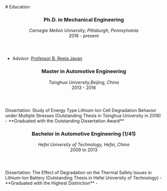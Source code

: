 <section class="thirteen columns" markdown="1">
# Education
<article markdown="1">
<header>
<h1>Ph.D. in Mechanical Engineering</h1>
<span><address>Carnegie Mellon University, Pittsburgh, Pennsylvania </address><time>2016 - present</time></span>
</header>

- Advisor: [Professor B. Reeja Jayan](http://jayanlab.com/) 
</article>

<article markdown="1">
<header>
<h1>Master in Automotive Engineering</h1>
<span><address>Tsinghua University,Beijing, China</address><time>2013 - 2016 </time></span>
</header>
Dissertation: Study of Energy Type Lithium-Ion Cell Degradation Behavior under Multiple Stresses (Outstanding Thesis in Tsinghua University in 2016)  
- **Graduated with the Outstanding Dissertation Award**
</article>

<article markdown="1">
<header>
<h1>Bachelor in Automotive Engineering (1/41)</h1>
<span><address>Hefei University of Technology, Hefei, China</address><time>2009 to 2013 </time></span>
</header>
Dissertation: The Effect of Degradation on the Thermal Safety Issues in Lithium-Ion Battery (Outstanding Thesis in Hefei University of Technology)  
- **Graduated with the Highest Distinction**  
- 
</article>


</section>